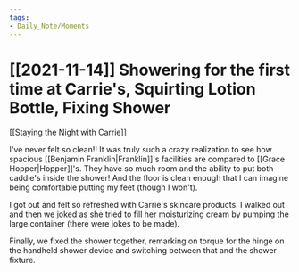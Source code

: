 ```yaml
---
tags:
- Daily_Note/Moments
---
```


# [[2021-11-14]] Showering for the first time at Carrie's, Squirting Lotion Bottle, Fixing Shower


[[Staying the Night with Carrie]]

I've never felt so clean!! It was truly such a crazy realization to see how spacious [[Benjamin Franklin|Franklin]]'s facilities are compared to [[Grace Hopper|Hopper]]'s. They have so much room and the ability to put both caddie's inside the shower! And the floor is clean enough that I can imagine being comfortable putting my feet (though I won't).

I got out and felt so refreshed with Carrie's skincare products. I walked out and then we joked as she tried to fill her moisturizing cream by pumping the large container (there were jokes to be made).

Finally, we fixed the shower together, remarking on torque for the hinge on the handheld shower device and switching between that and the shower fixture.